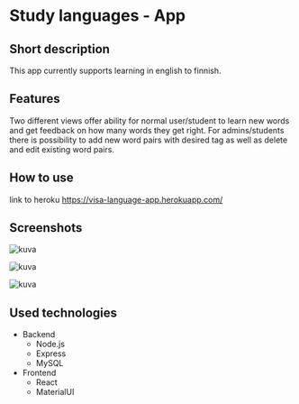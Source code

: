 # Study languages - App
## Short description
This app currently supports learning in english to finnish. 

## Features
Two different views offer ability for normal user/student to learn new words and get feedback on how many words they get right. For admins/students there is possibility to add new word pairs with desired tag as well as delete and edit existing word pairs.

## How to use
link to heroku https://visa-language-app.herokuapp.com/

## Screenshots

![kuva](https://user-images.githubusercontent.com/77538238/149605008-42a76c04-7933-4434-b97b-d4136f9ab04b.png)

![kuva](https://user-images.githubusercontent.com/77538238/149604952-1b8c2243-b459-4d8b-bbec-2be266a117e3.png)

![kuva](https://user-images.githubusercontent.com/77538238/149604934-1d918303-fd95-404b-a935-9abb3f155d39.png)


## Used technologies
- Backend
  - Node.js
  - Express
  - MySQL
- Frontend
  - React
  - MaterialUI

